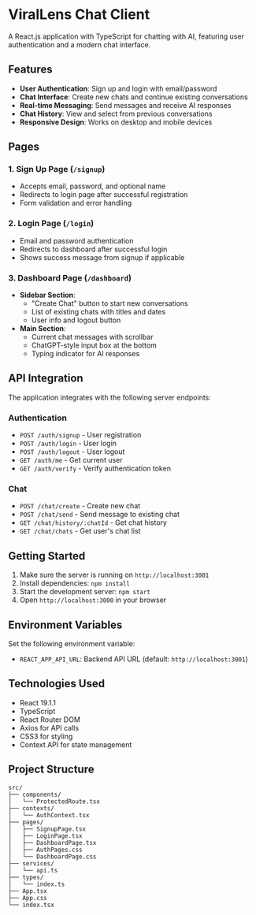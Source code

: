 # ViralLens Chat Client

A React.js application with TypeScript for chatting with AI, featuring user authentication and a modern chat interface.

## Features

- **User Authentication**: Sign up and login with email/password
- **Chat Interface**: Create new chats and continue existing conversations
- **Real-time Messaging**: Send messages and receive AI responses
- **Chat History**: View and select from previous conversations
- **Responsive Design**: Works on desktop and mobile devices

## Pages

### 1. Sign Up Page (`/signup`)
- Accepts email, password, and optional name
- Redirects to login page after successful registration
- Form validation and error handling

### 2. Login Page (`/login`)
- Email and password authentication
- Redirects to dashboard after successful login
- Shows success message from signup if applicable

### 3. Dashboard Page (`/dashboard`)
- **Sidebar Section**:
  - "Create Chat" button to start new conversations
  - List of existing chats with titles and dates
  - User info and logout button
- **Main Section**:
  - Current chat messages with scrollbar
  - ChatGPT-style input box at the bottom
  - Typing indicator for AI responses

## API Integration

The application integrates with the following server endpoints:

### Authentication
- `POST /auth/signup` - User registration
- `POST /auth/login` - User login
- `POST /auth/logout` - User logout
- `GET /auth/me` - Get current user
- `GET /auth/verify` - Verify authentication token

### Chat
- `POST /chat/create` - Create new chat
- `POST /chat/send` - Send message to existing chat
- `GET /chat/history/:chatId` - Get chat history
- `GET /chat/chats` - Get user's chat list

## Getting Started

1. Make sure the server is running on `http://localhost:3001`
2. Install dependencies: `npm install`
3. Start the development server: `npm start`
4. Open `http://localhost:3000` in your browser

## Environment Variables

Set the following environment variable:
- `REACT_APP_API_URL`: Backend API URL (default: `http://localhost:3001`)

## Technologies Used

- React 19.1.1
- TypeScript
- React Router DOM
- Axios for API calls
- CSS3 for styling
- Context API for state management

## Project Structure

```
src/
├── components/
│   └── ProtectedRoute.tsx
├── contexts/
│   └── AuthContext.tsx
├── pages/
│   ├── SignupPage.tsx
│   ├── LoginPage.tsx
│   ├── DashboardPage.tsx
│   ├── AuthPages.css
│   └── DashboardPage.css
├── services/
│   └── api.ts
├── types/
│   └── index.ts
├── App.tsx
├── App.css
└── index.tsx
```